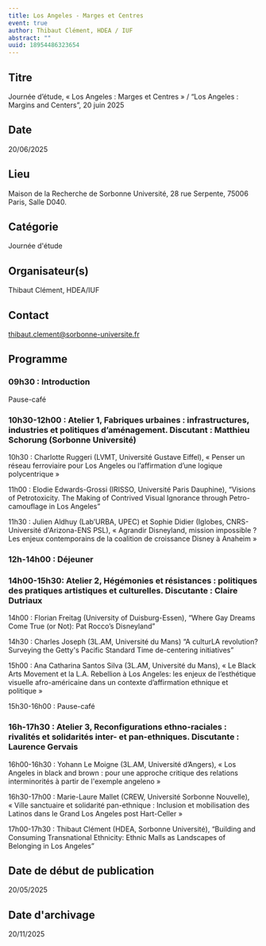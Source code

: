 ```yaml
---
title: Los Angeles - Marges et Centres
event: true
author: Thibaut Clément, HDEA / IUF
abstract: ""
uuid: 18954486323654
---
```



## Titre
Journée d’étude, « Los Angeles : Marges et Centres » / “Los Angeles : Margins and Centers”, 20 juin 2025


## Date

 20/06/2025

## Lieu

Maison de la Recherche de Sorbonne Université, 28 rue Serpente, 75006 Paris, Salle D040.

## Catégorie

 Journée d'étude

## Organisateur(s)
Thibaut Clément, HDEA/IUF

## Contact

thibaut.clement@sorbonne-universite.fr

## Programme


### 09h30 : Introduction

Pause-café

### 10h30-12h00 : Atelier 1, Fabriques urbaines : infrastructures, industries et politiques d’aménagement. Discutant : Matthieu Schorung (Sorbonne Université)

10h30 : Charlotte Ruggeri (LVMT, Université Gustave Eiffel), « Penser un réseau ferroviaire pour Los Angeles ou l’affirmation d’une logique polycentrique »

11h00 : Elodie Edwards-Grossi (IRISSO, Université Paris Dauphine), “Visions of Petrotoxicity. The Making of Contrived Visual Ignorance through Petro-camouflage in Los Angeles”

11h30 : Julien Aldhuy (Lab’URBA, UPEC) et Sophie Didier (Iglobes, CNRS-Université d'Arizona-ENS PSL), « Agrandir Disneyland, mission impossible ? Les enjeux contemporains de la coalition de croissance Disney à Anaheim »

### 12h-14h00 : Déjeuner

### 14h00-15h30: Atelier 2, Hégémonies et résistances : politiques des pratiques artistiques et culturelles. Discutante : Claire Dutriaux

14h00 : Florian Freitag (University of Duisburg-Essen), “Where Gay Dreams Come True (or Not): Pat Rocco’s Disneyland”

14h30 : Charles Joseph (3L.AM, Université du Mans) “A culturLA revolution? Surveying the Getty's Pacific Standard Time de-centering initiatives”

15h00 : Ana Catharina Santos Silva (3L.AM, Université du Mans), « Le Black Arts Movement et la L.A. Rebellion à Los Angeles: les enjeux de l’esthétique visuelle afro-américaine dans un contexte d’affirmation ethnique et politique »

15h30-16h00 : Pause-café

### 16h-17h30 : Atelier 3, Reconfigurations ethno-raciales : rivalités et solidarités inter- et pan-ethniques. Discutante : Laurence Gervais

16h00-16h30 : Yohann Le Moigne (3L.AM, Université d’Angers), « Los Angeles in black and brown : pour une approche critique des relations interminorités à partir de l'exemple angeleno »

16h30-17h00 : Marie-Laure Mallet (CREW, Université Sorbonne Nouvelle), « Ville sanctuaire et solidarité pan-ethnique : Inclusion et mobilisation des Latinos dans le Grand Los Angeles post Hart-Celler »

17h00-17h30 : Thibaut Clément (HDEA, Sorbonne Université), “Building and Consuming Transnational Ethnicity: Ethnic Malls as Landscapes of Belonging in Los Angeles”

## Date de début de publication

 20/05/2025

## Date d'archivage

 20/11/2025
